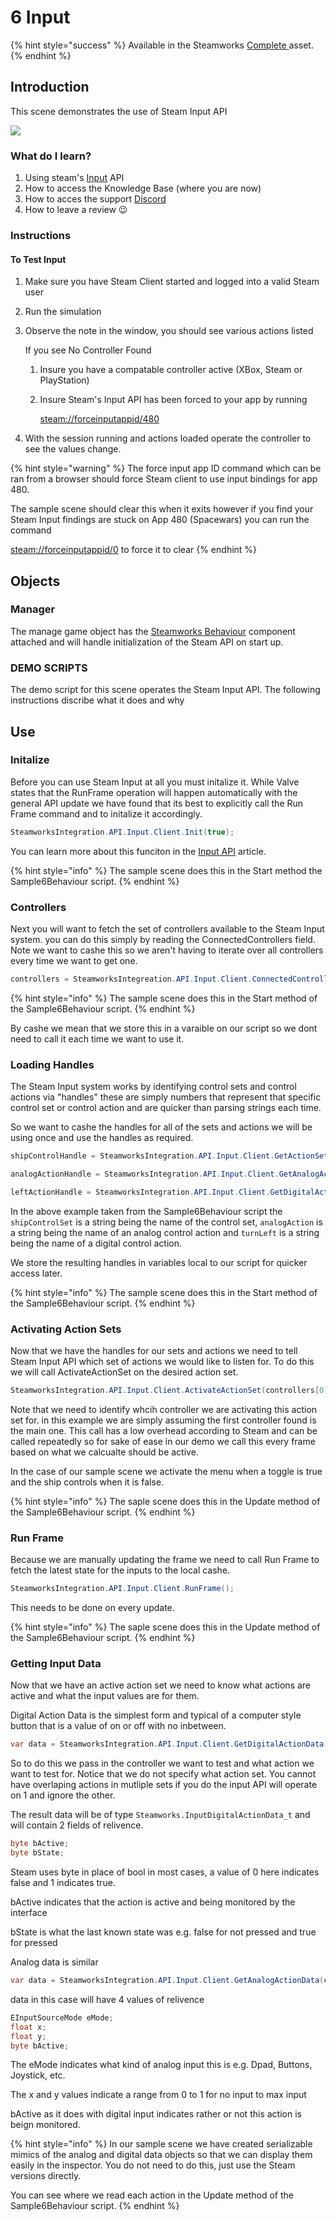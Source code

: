 # 6 Input



{% hint style="success" %}
Available in the Steamworks [Complete ](https://assetstore.unity.com/packages/tools/utilities/ux-v2-complete-201905)asset.
{% endhint %}

## Introduction&#x20;

This scene demonstrates the use of Steam Input API

![](<../../../../.gitbook/assets/image (176).png>)

### What do I learn?

1. Using steam's [Input](../../api/input.md) API
2. How to access the Knowledge Base (where you are now)
3. How to acces the support [Discord ](https://discord.gg/6X3xrRc)
4. How to leave a review 😉

### Instructions

#### To Test Input

1. Make sure you have Steam Client started and logged into a valid Steam user
2. Run the simulation
3.  Observe the note in the window, you should see various actions listed

    If you see No Controller Found&#x20;

    1. Insure you have a compatable controller active (XBox, Steam or PlayStation)
    2.  Insure Steam's Input API has been forced to your app by running

        [steam://forceinputappid/480](steam://forceinputappid/480)
4. With the session running and actions loaded operate the controller to see the values change.

{% hint style="warning" %}
The force input app ID command which can be ran from a browser should force Steam client to use input bindings for app 480.



The sample scene should clear this when it exits however if you find your Steam Input findings are stuck on App 480 (Spacewars) you can run the command

[steam://forceinputappid/0](steam://forceinputappid/0) to force it to clear&#x20;
{% endhint %}

## Objects

### Manager

The manage game object has the [Steamworks Behaviour](../../components/steamworks-behaviour.md) component attached and will handle initialization of the Steam API on start up.

### DEMO SCRIPTS

The demo script for this scene operates the Steam Input API. The following instructions discribe what it does and why

## Use

### Initalize

Before you can use Steam Input at all you must initalize it. While Valve states that the RunFrame operation will happen automatically with the general API update we have found that its best to explicitly call the Run Frame command and to initalize it accordingly.

```csharp
SteamworksIntegration.API.Input.Client.Init(true);
```

You can learn more about this funciton in the [Input API](../../api/input.md#initalize-the-input-system) article.

{% hint style="info" %}
The sample scene does this in the Start method the Sample6Behaviour script.
{% endhint %}

### Controllers

Next you will want to fetch the set of controllers available to the Steam Input system. you can do this simply by reading the ConnectedControllers field. Note we want to cashe this so we aren't having to iterate over all controllers every time we want to get one.

```csharp
controllers = SteamworksIntegreation.API.Input.Client.ConnectedControllers;
```

{% hint style="info" %}
The sample scene does this in the Start method of the Sample6Behaviour script.
{% endhint %}

By cashe we mean that we store this in a varaible on our script so we dont need to call it each time we want to use it.

### Loading Handles

The Steam Input system works by identifying control sets and control actions via "handles" these are simply numbers that represent that specific control set or control action and are quicker than parsing strings each time.

So we want to cashe the handles for all of the sets and actions we will be using once and use the handles as required.

```csharp
shipControlHandle = SteamworksIntegration.API.Input.Client.GetActionSetHandle(shipControlSet);

analogActionHandle = SteamworksIntegration.API.Input.Client.GetAnalogActionHandle(analogAction);

leftActionHandle = SteamworksIntegration.API.Input.Client.GetDigitalActionHandle(turnLeft);
```

In the above example taken from the Sample6Behaviour script the `shipControlSet` is a string being the name of the control set, `analogAction` is a string being the name of an analog control action and `turnLeft` is a string being the name of a digital control action.

We store the resulting handles in variables local to our script for quicker access later.

{% hint style="info" %}
The sample scene does this in the Start method of the Sample6Behaviour script.
{% endhint %}

### Activating Action Sets

Now that we have the handles for our sets and actions we need to tell Steam Input API which set of actions we would like to listen for. To do this we will call ActivateActionSet on the desired action set.&#x20;

```csharp
SteamworksIntegration.API.Input.Client.ActivateActionSet(controllers[0], menuControlHandle);
```

Note that we need to identify whcih controller we are activating this action set for. in this example we are simply assuming the first controller found is the main one. This call has a low overhead according to Steam and can be called repeatedly so for sake of ease in our demo we call this every frame based on what we calcualte should be active.

In the case of our sample scene we activate the menu when a toggle is true and the ship controls when it is false.

{% hint style="info" %}
The saple scene does this in the Update method of the Sample6Behaviour script.
{% endhint %}

### Run Frame

Because we are manually updating the frame we need to call Run Frame to fetch the latest state for the inputs to the local cashe.

```csharp
SteamworksIntegration.API.Input.Client.RunFrame();
```

This needs to be done on every update.

{% hint style="info" %}
The saple scene does this in the Update method of the Sample6Behaviour script.
{% endhint %}

### Getting Input Data

Now that we have an active action set we need to know what actions are active and what the input values are for them.

Digital Action Data is the simplest form and typical of a computer style button that is a value of on or off with no inbetween.

```csharp
var data = SteamworksIntegration.API.Input.Client.GetDigitalActionData(controllers[0], leftActionHandle);
```

So to do this we pass in the controller we want to test and what action we want to test for. Notice that we do not specify what action set. You cannot have overlaping actions in mutliple sets if you do the input API will operate on 1 and ignore the other.

The result data will be of type `Steamworks.InputDigitalActionData_t` and will contain 2 fields of relivence.

```csharp
byte bActive;
byte bState;
```

Steam uses byte in place of bool in most cases, a value of 0 here indicates false and 1 indicates true.

bActive indicates that the action is active and being monitored by the interface

bState is what the last known state was e.g. false for not pressed and true for pressed

Analog data is similar

```csharp
var data = SteamworksIntegration.API.Input.Client.GetAnalogActionData(controllers[0], analogActionHandle);
```

data in this case will have 4 values of relivence

```csharp
EInputSourceMode eMode;
float x;
float y;
byte bActive;
```

The eMode indicates what kind of analog input this is e.g. Dpad, Buttons, Joystick, etc.

The x and y values indicate a range from 0 to 1 for no input to max input

bActive as it does with digital input indicates rather or not this action is beign monitored.

{% hint style="info" %}
In our sample scene we have created serializable mimics of the analog and digital data objects so that we can display them easily in the inspector. You do not need to do this, just use the Steam versions directly.



You can see where we read each action in the Update method of the Sample6Behaviour script.
{% endhint %}

